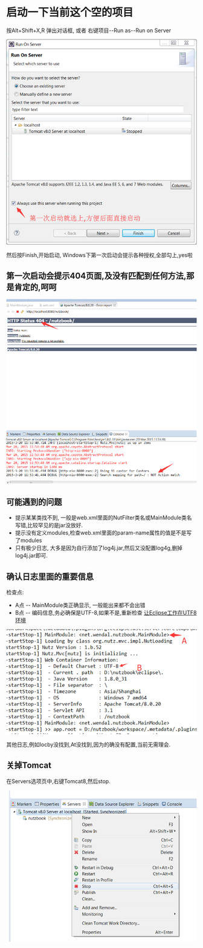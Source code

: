 # 启动一下当前这个空的项目

按Alt+Shift+X,R 弹出对话框, 或者 右键项目--Run as--Run on Server

![启动空项目](images/start_emtry_webapp.png)

然后按Finish,开始启动, Windows下第一次启动会提示各种授权,全部勾上,yes啦

## 第一次启动会提示404页面,及没有匹配到任何方法,那是肯定的,呵呵

![启动完成后的截图](images/start_emtry_webapp_2.png)

## 可能遇到的问题

* 提示某某类找不到, 一般是web.xml里面的NutFilter类名或MainModule类名写错,比较罕见的是jar没放好.
* 提示没有定义modules,检查web.xml里面的param-name属性的值是不是写了modules
* 只有极少日志, 大多是因为自行添加了log4j.jar,然后又没配置log4g,删掉log4j.jar即可.


## 确认日志里面的重要信息

检查点:

* A点 -- MainModule类正确显示, 一般能出来都不会出错
* B点 -- 编码信息,务必确保是UTF-8,如果不是,重新检查 [让Eclipse工作在UTF8环境](../prepare/eclipse_utf8.md)

![检查点](images/start_emtry_webapp_3.png)

其他日志,例如Iocby没找到,At没找到,因为的确没有配置,当前无需理会.

## 关掉Tomcat

在Servers选项页中,右键Tomcat8,然后stop.

![关掉Tomcat](images/start_emtry_webapp_4.png)